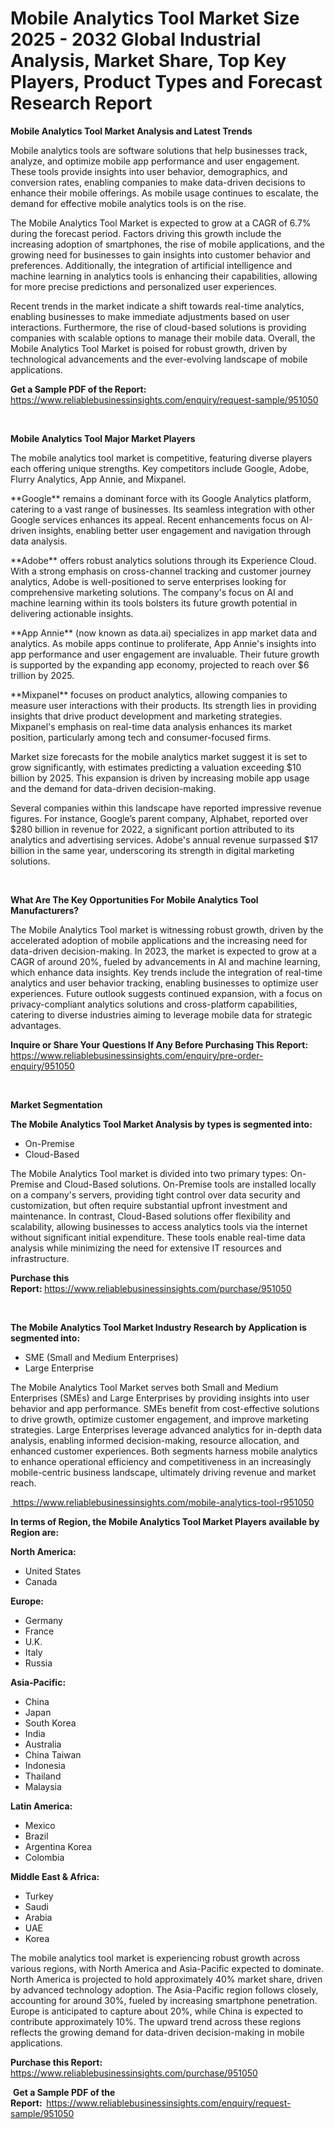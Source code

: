<p><h1>Mobile Analytics Tool Market Size 2025 - 2032 Global Industrial Analysis, Market Share, Top Key Players, Product Types and Forecast Research Report</h1></p><p><strong>Mobile Analytics Tool Market Analysis and Latest Trends</strong></p>
<p><p>Mobile analytics tools are software solutions that help businesses track, analyze, and optimize mobile app performance and user engagement. These tools provide insights into user behavior, demographics, and conversion rates, enabling companies to make data-driven decisions to enhance their mobile offerings. As mobile usage continues to escalate, the demand for effective mobile analytics tools is on the rise.</p><p>The Mobile Analytics Tool Market is expected to grow at a CAGR of 6.7% during the forecast period. Factors driving this growth include the increasing adoption of smartphones, the rise of mobile applications, and the growing need for businesses to gain insights into customer behavior and preferences. Additionally, the integration of artificial intelligence and machine learning in analytics tools is enhancing their capabilities, allowing for more precise predictions and personalized user experiences.</p><p>Recent trends in the market indicate a shift towards real-time analytics, enabling businesses to make immediate adjustments based on user interactions. Furthermore, the rise of cloud-based solutions is providing companies with scalable options to manage their mobile data. Overall, the Mobile Analytics Tool Market is poised for robust growth, driven by technological advancements and the ever-evolving landscape of mobile applications.</p></p>
<p><strong>Get a Sample PDF of the Report:&nbsp;</strong> <a href="https://www.reliablebusinessinsights.com/enquiry/request-sample/951050?utm_campaign=2853&utm_medium=2&utm_source=Github&utm_content=ia&utm_term=18042025&utm_id=mobile-analytics-tool">https://www.reliablebusinessinsights.com/enquiry/request-sample/951050</a></p>
<p>&nbsp;</p>
<p><strong>Mobile Analytics Tool Major Market Players</strong></p>
<p><p>The mobile analytics tool market is competitive, featuring diverse players each offering unique strengths. Key competitors include Google, Adobe, Flurry Analytics, App Annie, and Mixpanel.</p><p>**Google** remains a dominant force with its Google Analytics platform, catering to a vast range of businesses. Its seamless integration with other Google services enhances its appeal. Recent enhancements focus on AI-driven insights, enabling better user engagement and navigation through data analysis.</p><p>**Adobe** offers robust analytics solutions through its Experience Cloud. With a strong emphasis on cross-channel tracking and customer journey analytics, Adobe is well-positioned to serve enterprises looking for comprehensive marketing solutions. The company's focus on AI and machine learning within its tools bolsters its future growth potential in delivering actionable insights.</p><p>**App Annie** (now known as data.ai) specializes in app market data and analytics. As mobile apps continue to proliferate, App Annie's insights into app performance and user engagement are invaluable. Their future growth is supported by the expanding app economy, projected to reach over $6 trillion by 2025.</p><p>**Mixpanel** focuses on product analytics, allowing companies to measure user interactions with their products. Its strength lies in providing insights that drive product development and marketing strategies. Mixpanel's emphasis on real-time data analysis enhances its market position, particularly among tech and consumer-focused firms.</p><p>Market size forecasts for the mobile analytics market suggest it is set to grow significantly, with estimates predicting a valuation exceeding $10 billion by 2025. This expansion is driven by increasing mobile app usage and the demand for data-driven decision-making.</p><p>Several companies within this landscape have reported impressive revenue figures. For instance, Google’s parent company, Alphabet, reported over $280 billion in revenue for 2022, a significant portion attributed to its analytics and advertising services. Adobe's annual revenue surpassed $17 billion in the same year, underscoring its strength in digital marketing solutions.</p></p>
<p>&nbsp;</p>
<p><strong>What Are The Key Opportunities For Mobile Analytics Tool Manufacturers?</strong></p>
<p><p>The Mobile Analytics Tool market is witnessing robust growth, driven by the accelerated adoption of mobile applications and the increasing need for data-driven decision-making. In 2023, the market is expected to grow at a CAGR of around 20%, fueled by advancements in AI and machine learning, which enhance data insights. Key trends include the integration of real-time analytics and user behavior tracking, enabling businesses to optimize user experiences. Future outlook suggests continued expansion, with a focus on privacy-compliant analytics solutions and cross-platform capabilities, catering to diverse industries aiming to leverage mobile data for strategic advantages.</p></p>
<p><strong>Inquire or Share Your Questions If Any Before Purchasing This Report:</strong> <a href="https://www.reliablebusinessinsights.com/enquiry/pre-order-enquiry/951050?utm_campaign=2853&utm_medium=2&utm_source=Github&utm_content=ia&utm_term=18042025&utm_id=mobile-analytics-tool">https://www.reliablebusinessinsights.com/enquiry/pre-order-enquiry/951050</a></p>
<p>&nbsp;</p>
<p><strong>Market Segmentation</strong></p>
<p><strong>The Mobile Analytics Tool Market Analysis by types is segmented into:</strong></p>
<p><ul><li>On-Premise</li><li>Cloud-Based</li></ul></p>
<p><p>The Mobile Analytics Tool market is divided into two primary types: On-Premise and Cloud-Based solutions. On-Premise tools are installed locally on a company's servers, providing tight control over data security and customization, but often require substantial upfront investment and maintenance. In contrast, Cloud-Based solutions offer flexibility and scalability, allowing businesses to access analytics tools via the internet without significant initial expenditure. These tools enable real-time data analysis while minimizing the need for extensive IT resources and infrastructure.</p></p>
<p><strong>Purchase this Report:&nbsp;</strong><a href="https://www.reliablebusinessinsights.com/purchase/951050?utm_campaign=2853&utm_medium=2&utm_source=Github&utm_content=ia&utm_term=18042025&utm_id=mobile-analytics-tool">https://www.reliablebusinessinsights.com/purchase/951050</a></p>
<p>&nbsp;</p>
<p><strong>The Mobile Analytics Tool Market Industry Research by Application is segmented into:</strong></p>
<p><ul><li>SME (Small and Medium Enterprises)</li><li>Large Enterprise</li></ul></p>
<p><p>The Mobile Analytics Tool Market serves both Small and Medium Enterprises (SMEs) and Large Enterprises by providing insights into user behavior and app performance. SMEs benefit from cost-effective solutions to drive growth, optimize customer engagement, and improve marketing strategies. Large Enterprises leverage advanced analytics for in-depth data analysis, enabling informed decision-making, resource allocation, and enhanced customer experiences. Both segments harness mobile analytics to enhance operational efficiency and competitiveness in an increasingly mobile-centric business landscape, ultimately driving revenue and market reach.</p></p>
<p><a href="https://www.reliablebusinessinsights.com/mobile-analytics-tool-r951050?utm_campaign=2853&utm_medium=2&utm_source=Github&utm_content=ia&utm_term=18042025&utm_id=mobile-analytics-tool">&nbsp;https://www.reliablebusinessinsights.com/mobile-analytics-tool-r951050</a></p>
<p><strong>In terms of Region, the Mobile Analytics Tool Market Players available by Region are:</strong></p>
<p>
    <p> <strong> North America: </strong>
        <ul>
            <li>United States</li>
            <li>Canada</li>
        </ul>
        </p> 
    <p> <strong> Europe: </strong>
        <ul>
            <li>Germany</li>
            <li>France</li>
            <li>U.K.</li>
            <li>Italy</li>
            <li>Russia</li>
        </ul>
        </p> 
    <p> <strong> Asia-Pacific: </strong>
        <ul>
            <li>China</li>
            <li>Japan</li>
            <li>South Korea</li>
            <li>India</li>
            <li>Australia</li>
            <li>China Taiwan</li>
            <li>Indonesia</li>
            <li>Thailand</li>
            <li>Malaysia</li>
        </ul>
        </p> 
    <p> <strong> Latin America: </strong>
        <ul>
            <li>Mexico</li>
            <li>Brazil</li>
            <li>Argentina Korea</li>
            <li>Colombia</li>
        </ul>
        </p> 
    <p> <strong> Middle East & Africa: </strong>
        <ul>
            <li>Turkey</li>
            <li>Saudi</li>
            <li>Arabia</li>
            <li>UAE</li>
            <li>Korea</li>
        </ul>
    </p>
    </p>
<p><p>The mobile analytics tool market is experiencing robust growth across various regions, with North America and Asia-Pacific expected to dominate. North America is projected to hold approximately 40% market share, driven by advanced technology adoption. The Asia-Pacific region follows closely, accounting for around 30%, fueled by increasing smartphone penetration. Europe is anticipated to capture about 20%, while China is expected to contribute approximately 10%. The upward trend across these regions reflects the growing demand for data-driven decision-making in mobile applications.</p></p>
<p><strong>Purchase this Report: </strong><a href="https://www.reliablebusinessinsights.com/purchase/951050?utm_campaign=2853&utm_medium=2&utm_source=Github&utm_content=ia&utm_term=18042025&utm_id=mobile-analytics-tool">https://www.reliablebusinessinsights.com/purchase/951050</a></p>
<p>&nbsp;<strong>Get a Sample PDF of the Report:&nbsp;&nbsp;</strong><a href="https://www.reliablebusinessinsights.com/enquiry/request-sample/951050?utm_campaign=2853&utm_medium=2&utm_source=Github&utm_content=ia&utm_term=18042025&utm_id=mobile-analytics-tool">https://www.reliablebusinessinsights.com/enquiry/request-sample/951050</a></p>
<p><strong></strong></p>
<p><p></p><p></p><p></p></p>